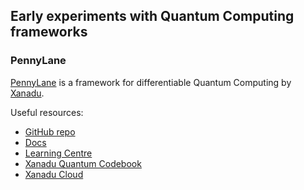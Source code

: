 ## Early experiments with Quantum Computing frameworks


### PennyLane

[PennyLane](https://pennylane.ai) is a framework for differentiable Quantum Computing by [Xanadu](https://xanadu.ai).

Useful resources:
* [GitHub repo](https://github.com/pennyLaneAI/pennylane)
* [Docs](https://docs.pennylane.ai)
* [Learning Centre](https://pennylane.ai/qml/)
* [Xanadu Quantum Codebook](https://codebook.xanadu.ai)
* [Xanadu Cloud](https://cloud.xanadu.ai)


